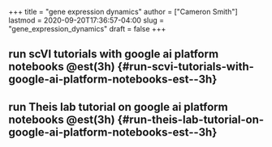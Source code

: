 +++
title = "gene expression dynamics"
author = ["Cameron Smith"]
lastmod = 2020-09-20T17:36:57-04:00
slug = "gene_expression_dynamics"
draft = false
+++

## run scVI tutorials with google ai platform notebooks @est(3h) {#run-scvi-tutorials-with-google-ai-platform-notebooks-est--3h}


## run Theis lab tutorial on google ai platform notebooks @est(3h) {#run-theis-lab-tutorial-on-google-ai-platform-notebooks-est--3h}
